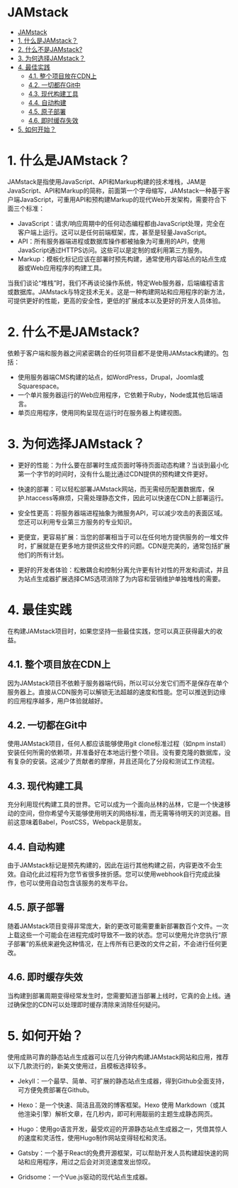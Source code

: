 JAMstack
===

- [JAMstack](#jamstack)
- [1. 什么是JAMstack？](#1-%e4%bb%80%e4%b9%88%e6%98%afjamstack)
- [2. 什么不是JAMstack?](#2-%e4%bb%80%e4%b9%88%e4%b8%8d%e6%98%afjamstack)
- [3. 为何选择JAMstack？](#3-%e4%b8%ba%e4%bd%95%e9%80%89%e6%8b%a9jamstack)
- [4. 最佳实践](#4-%e6%9c%80%e4%bd%b3%e5%ae%9e%e8%b7%b5)
  - [4.1. 整个项目放在CDN上](#41-%e6%95%b4%e4%b8%aa%e9%a1%b9%e7%9b%ae%e6%94%be%e5%9c%a8cdn%e4%b8%8a)
  - [4.2. 一切都在Git中](#42-%e4%b8%80%e5%88%87%e9%83%bd%e5%9c%a8git%e4%b8%ad)
  - [4.3. 现代构建工具](#43-%e7%8e%b0%e4%bb%a3%e6%9e%84%e5%bb%ba%e5%b7%a5%e5%85%b7)
  - [4.4. 自动构建](#44-%e8%87%aa%e5%8a%a8%e6%9e%84%e5%bb%ba)
  - [4.5. 原子部署](#45-%e5%8e%9f%e5%ad%90%e9%83%a8%e7%bd%b2)
  - [4.6. 即时缓存失效](#46-%e5%8d%b3%e6%97%b6%e7%bc%93%e5%ad%98%e5%a4%b1%e6%95%88)
- [5. 如何开始？](#5-%e5%a6%82%e4%bd%95%e5%bc%80%e5%a7%8b)

# 1. 什么是JAMstack？


JAMstack是指使用JavaScript、API和Markup构建的技术堆栈，JAM是JavaScript、API和Markup的简称，前面第一个字母缩写，JAMstack一种基于客户端JavaScript，可重用API和预构建Markup的现代Web开发架构，需要符合下面三个标准：

* JavaScript：请求/响应周期中的任何动态编程都由JavaScript处理，完全在客户端上运行。这可以是任何前端框架，库，甚至是轻量JavaScript。
* API：所有服务器端进程或数据库操作都被抽象为可重用的API，使用JavaScript通过HTTPS访问。这些可以是定制的或利用第三方服务。
* Markup：模板化标记应该在部署时预先构建，通常使用内容站点的站点生成器或Web应用程序的构建工具。

当我们谈论“堆栈”时，我们不再谈论操作系统，特定Web服务器，后端编程语言或数据库。JAMstack与特定技术无关。这是一种构建网站和应用程序的新方法，可提供更好的性能，更高的安全性，更低的扩展成本以及更好的开发人员体验。

# 2. 什么不是JAMstack?

依赖于客户端和服务器之间紧密耦合的任何项目都不是使用JAMstack构建的。包括：

* 使用服务器端CMS构建的站点，如WordPress，Drupal，Joomla或Squarespace。
* 一个单片服务器运行的Web应用程序，它依赖于Ruby，Node或其他后端语言。
* 单页应用程序，使用同构呈现在运行时在服务器上构建视图。 

# 3. 为何选择JAMstack？

* 更好的性能：为什么要在部署时生成页面时等待页面动态构建？当谈到最小化第一个字节的时间时，没有什么能比通过CDN提供的预构建文件更好。

* 快速的部署：可以轻松部署JAMstack网站，而无需经历配置数据库，保护.htaccess等麻烦，只需处理静态文件，因此可以快速在CDN上部署运行。

* 安全性更高：将服务器端进程抽象为微服务API，可以减少攻击的表面区域。您还可以利用专业第三方服务的专业知识。

* 更便宜，更容易扩展：当您的部署相当于可以在任何地方提供服务的一堆文件时，扩展就是在更多地方提供这些文件的问题。CDN是完美的，通常包括扩展他们的所有计划。

* 更好的开发者体验：松散耦合和控制分离允许更有针对性的开发和调试，并且为站点生成器扩展选择CMS选项消除了为内容和营销维护单独堆栈的需要。

# 4. 最佳实践

在构建JAMstack项目时，如果您坚持一些最佳实践，您可以真正获得最大的收益。

## 4.1. 整个项目放在CDN上

因为JAMstack项目不依赖于服务器端代码，所以可以分发它们而不是保存在单个服务器上。直接从CDN服务可以解锁无法超越的速度和性能。您可以推送到边缘的应用程序越多，用户体验就越好。

## 4.2. 一切都在Git中

使用JAMstack项目，任何人都应该能够使用git clone标准过程（如npm install）安装任何所需的依赖项，并准备好在本地运行整个项目。没有要克隆的数据库，没有复杂的安装。这减少了贡献者的摩擦，并且还简化了分段和测试工作流程。

## 4.3. 现代构建工具

充分利用现代构建工具的世界。它可以成为一个面向丛林的丛林，它是一个快速移动的空间，但你希望今天能够使用明天的网络标准，而无需等待明天的浏览器。目前这意味着Babel，PostCSS，Webpack是朋友。

## 4.4. 自动构建

由于JAMstack标记是预先构建的，因此在运行其他构建之前，内容更改不会生效。自动化此过程将为您节省很多挫折感。您可以使用webhook自行完成此操作，也可以使用自动包含该服务的发布平台。

## 4.5. 原子部署

随着JAMstack项目变得非常庞大，新的更改可能需要重新部署数百个文件。一次上载这些一个可能会在进程完成时导致不一致的状态。您可以使用允许您执行“原子部署”的系统来避免这种情况，在上传所有已更改的文件之前，不会进行任何更改。

## 4.6. 即时缓存失效

当构建到部署周期变得经常发生时，您需要知道当部署上线时，它真的会上线。通过确保您的CDN可以处理即时缓存清除来消除任何疑问。

# 5. 如何开始？

使用成熟可靠的静态站点生成器可以在几分钟内构建JAMstack网站和应用，推荐以下几款流行的，新美文使用过，且模板选择较多。

* Jekyll：一个最早、简单、可扩展的静态站点生成器，得到Github全面支持，可方便免费部署在Github。

* Hexo：是一个快速、简洁且高效的博客框架。Hexo 使用 Markdown（或其他渲染引擎）解析文章，在几秒内，即可利用靓丽的主题生成静态网页。

* Hugo：使用go语言开发，最受欢迎的开源静态站点生成器之一，凭借其惊人的速度和灵活性，使用Hugo制作网站变得轻松和灵活。

* Gatsby：一个基于React的免费开源框架，可以帮助开发人员构建超快速的网站和应用程序，用过之后会对浏览速度发出惊叹。

* Gridsome：一个Vue.js驱动的现代站点生成器。

